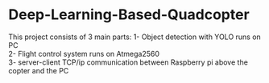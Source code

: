 # Deep-Learning-Based-Quadcopter

This project consists of 3 main parts:
1- Object detection with YOLO runs on PC   
2- Flight control system runs on Atmega2560   
3- server-client TCP/ip communication between Raspberry pi above the copter and the PC
